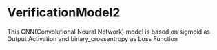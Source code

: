 # VerificationModel2
This CNN(Convolutional Neural Network) model is based on sigmoid as Output Activation and binary_crossentropy as Loss Function
